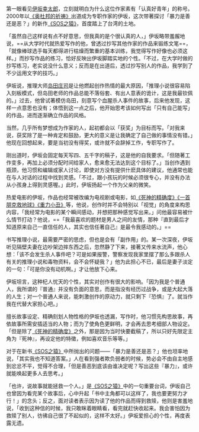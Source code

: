 第一眼看见[伊坂幸太郎](伊坂幸太郎.md)，立刻就明白为什么这位作家素有「认真好青年」的称号。2000年以[《奥杜邦的祈祷》](《奥杜邦的祈祷》.md)出道成为专职作家的伊坂，这次带著探讨「暴力是善还是恶？」的新作[《SOS之猿》](《SOS之猿》.md)，首度踏上了台湾的土地。

「虽然自己这样说有点不好意思，但我真的是个很认真的人，」伊坂略带羞赧地说，==从大学时代就热爱写作的他，曾透过抄写其他作家的作品来锻练文笔==，「就像棒球选手每天都得进行枯燥而繁重的基本训练，我觉得写作好像也必须这样。」而抄写作品的练习，恰好反映出伊坂脚踏实地的个性。「不过，在大学时做的抄写练习，老实说没什么意义；反而是在出道后，透过抄写别人的作品，我学到了不少运用文字的技巧。」

伊坂说，推理大师[岛田庄司](岛田庄司.md)是让他燃起创作热情的最大原因，「推理小说很容易陷入刻板模式，但岛田老师的作品总能不落俗套、有出人意表的诡计，这是我最钦佩的。」过去，他曾试著模仿岛田，刻意写个血腥杀人事件的故事，后来他发现，这样一点意思也没有；体悟到这一点之后，他开始思考该如何写出「只有自己能写」的作品，进而逐渐确立作品的风格。

当然，几乎所有梦想成为作家的人，起初都会以「获奖」为目标而写。「对我来说，获奖除了是一种肯定和鼓励，更大的意义是让我确定了自己做的事情没有错。」他现在回想起来，要是当初没有得奖，或许就不会辞掉工作，专职写作了。

刚出道时，伊坂会固定每天写四、五千字的稿子，这是他的自我要求。「但随著工作变多，再加上必须分配时间给家人，愈来愈无法达到这个目标了。」当创作遇到瓶颈，他习惯和编辑或家人讨论，即使对方没有提供什麽具体的建议，他通常也能在与人对话的过程中找到灵感。「不过，跟小孩玩的时候必须很专心，并没有办法从小孩身上得到灵感喔。」此时，伊坂扬起一个作为父亲的微笑。

热爱电影的伊坂，作品也经常被改编为电视剧或电影，如[《死神的精确度》](《死神的精确度》.md)[《一首朋克救地球》](《一首朋克救地球》.md)[《重力小丑》](《重力小丑》.md)等，他说，创作时并不会特别以「视觉」的角度来构思内容，「我经常为电影的某个瞬间感动，并想把那种感觉写出来。」问他最容易被什么情节打动？他说，==「我最喜欢的题材是男人之间的友情，那种『直到最后才知道原来自己一直信任的人，其实也信任著自己』是最令我感动的。」==

书写推理小说，最需要严密的思虑，但也是会有「副作用」的。某一次深夜，伊坂听见隔壁夫妻在边吵架边摔东西之后，忽然静了下来，接著又传来水流声，他心想：「该不会发生杀人事件吧？可是如果报警，警察发现我家里摆了那么多跟杀人有关的推理小说和毒物资料，会不会怀疑我？」他为此担心不已，最后是妻子淡定的一句：「可是你没有动机啊。」才让他放下心来。

伊坂坦言，这种杞人忧天的个性，其实对创作有很大的影响。「因为我是个普通人，我所谓的『普通』并没有负面的意思，而是指没有经历过战争，或是大起大落的人生；对一个普通人来说，能刺激创作的原动力，就只剩下『恐惧』了。就当作我在代替大家担心吧。」

擅长故事设定、精确刻划人物性格的伊坂也透漏，写作时，他习惯先构思故事，再依故事所需安插适当的人物；而为了使角色更鲜明，才会再去思考细部人物设定。「但是除了[《死神的精确度》](《死神的精确度》.md)之外，那是因为当时快要截稿了，所以只好先限定主角为『死神』，再设定他的特徵，例如喜欢音乐等等。」

对于在新书[《SOS之猿》](《SOS之猿》.md)中所抛出的问题——「暴力是善还是恶？」他也坦率地说，「其实我也不知道答案。」人在看到强者欺负弱者的时候，势必会不由自主地感到忿忿不平，觉得不合理，「但是善恶到底该由谁决定呢？写出这些『暴力』，或许就能唤起更多人去思考。」

「也许，说故事就能拯救一个人。」是[《SOS之猿》](《SOS之猿》.md)中的一句重要台词，伊坂自己也曾因为看完某个故事后，心中升起「书中主角都可以这样了，我也要更努力才行！」的念头；反之，面对读者表示因为读了他的作品而得到救赎，他则是害羞地说，「收到这种信的时候，我只敢眯着眼睛看，看完就赶快收起来。我会害怕因为救赎了别人，彷彿自己很了不起似的，这样不太好。」伊坂爱担心的个性，再度表露无遗。